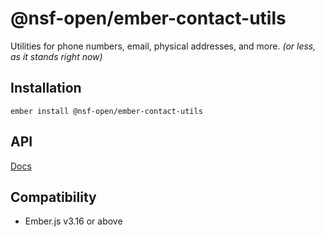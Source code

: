 @nsf-open/ember-contact-utils
==============================================================================
Utilities for phone numbers, email, physical addresses, and more. _(or less, as it stands right now)_


Installation
------------------------------------------------------------------------------
```
ember install @nsf-open/ember-contact-utils
```


API
------------------------------------------------------------------------------
[Docs](docs/README.md)


Compatibility
------------------------------------------------------------------------------
* Ember.js v3.16 or above
